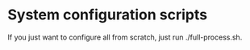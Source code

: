 # System configuration scripts

If you just want to configure all from scratch, just run ./full-process.sh.

